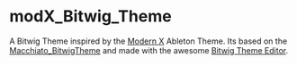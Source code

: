 # modX_Bitwig_Theme
A Bitwig Theme inspired by the [Modern X](https://firedies.gumroad.com/l/modernX) Ableton Theme. Its based on the [Macchiato_BitwigTheme](https://github.com/lenninst/Macchiato_BitwigTheme) and made with the awesome [Bitwig Theme Editor](https://github.com/Berikai/bitwig-theme-editor).
